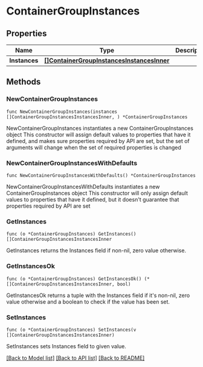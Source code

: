 # ContainerGroupInstances

## Properties

Name | Type | Description | Notes
------------ | ------------- | ------------- | -------------
**Instances** | [**[]ContainerGroupInstancesInstancesInner**](ContainerGroupInstancesInstancesInner.md) |  | 

## Methods

### NewContainerGroupInstances

`func NewContainerGroupInstances(instances []ContainerGroupInstancesInstancesInner, ) *ContainerGroupInstances`

NewContainerGroupInstances instantiates a new ContainerGroupInstances object
This constructor will assign default values to properties that have it defined,
and makes sure properties required by API are set, but the set of arguments
will change when the set of required properties is changed

### NewContainerGroupInstancesWithDefaults

`func NewContainerGroupInstancesWithDefaults() *ContainerGroupInstances`

NewContainerGroupInstancesWithDefaults instantiates a new ContainerGroupInstances object
This constructor will only assign default values to properties that have it defined,
but it doesn't guarantee that properties required by API are set

### GetInstances

`func (o *ContainerGroupInstances) GetInstances() []ContainerGroupInstancesInstancesInner`

GetInstances returns the Instances field if non-nil, zero value otherwise.

### GetInstancesOk

`func (o *ContainerGroupInstances) GetInstancesOk() (*[]ContainerGroupInstancesInstancesInner, bool)`

GetInstancesOk returns a tuple with the Instances field if it's non-nil, zero value otherwise
and a boolean to check if the value has been set.

### SetInstances

`func (o *ContainerGroupInstances) SetInstances(v []ContainerGroupInstancesInstancesInner)`

SetInstances sets Instances field to given value.



[[Back to Model list]](../README.md#documentation-for-models) [[Back to API list]](../README.md#documentation-for-api-endpoints) [[Back to README]](../README.md)


